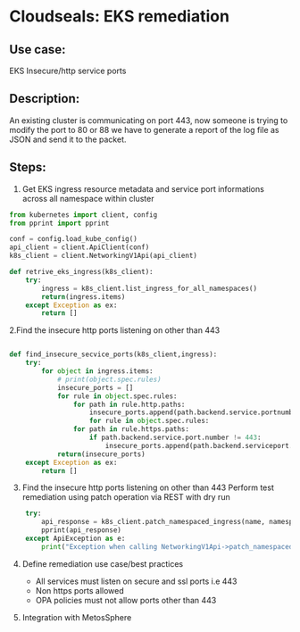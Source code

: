 # Cloudseals: EKS remediation

## Use case: 
EKS Insecure/http service ports

## Description: 
An existing cluster is communicating on port 443, now someone is trying to modify the port to 80 or 88 we have to generate a report of the log file as JSON and send it to the packet.

## Steps:
1. Get EKS ingress resource metadata and service port informations across all namespace within cluster
```python
from kubernetes import client, config
from pprint import pprint

conf = config.load_kube_config()
api_client = client.ApiClient(conf)
k8s_client = client.NetworkingV1Api(api_client)

def retrive_eks_ingress(k8s_client):
    try:
        ingress = k8s_client.list_ingress_for_all_namespaces()
        return(ingress.items)
    except Exception as ex:
        return []
```
2.Find the insecure http ports listening on other than 443

```python

def find_insecure_secvice_ports(k8s_client,ingress):
    try:
        for object in ingress.items:
            # print(object.spec.rules)
            insecure_ports = []
            for rule in object.spec.rules:
                for path in rule.http.paths:
                    insecure_ports.append(path.backend.service.portnumber)
                    for rule in object.spec.rules:
                for path in rule.https.paths:
                    if path.backend.service.port.number != 443:
                        insecure_ports.append(path.backend.serviceport.number)
            return(insecure_ports)
    except Exception as ex:
        return []
```


3. Find the insecure http ports listening on other than 443
Perform test remediation using patch operation via REST with dry run
```python
    try:
        api_response = k8s_client.patch_namespaced_ingress(name, namespace, body, pretty=pretty, dry_run=dry_run)
        pprint(api_response)
    except ApiException as e:
        print("Exception when calling NetworkingV1Api->patch_namespaced_ingress: %s\n" % e)
```

4. Define remediation use case/best practices
    - All services must listen on secure and ssl ports i.e 443
    - Non https ports allowed
    - OPA policies must not allow ports other than 443

5. Integration with MetosSphere
